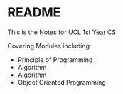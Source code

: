 # README

This is the Notes for UCL 1st Year CS

Covering Modules including:
- Principle of Programming
- Algorithm
- Algorithm
- Object Oriented Programming
